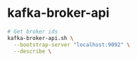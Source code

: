 # kafka-broker-api

```sh
# Get broker ids
kafka-broker-api.sh \
  --bootstrap-server "localhost:9092" \
  --describe \
```
